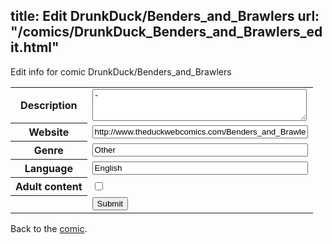 title: Edit DrunkDuck/Benders_and_Brawlers
url: "/comics/DrunkDuck_Benders_and_Brawlers_edit.html"
---
Edit info for comic DrunkDuck/Benders_and_Brawlers

<form name="comic" action="http://gaepostmail.appspot.com/comic/" method="post">
<table class="comicinfo">
<tr>
<th>Description</th><td><textarea name="description" cols="40" rows="3">-</textarea></td>
</tr>
<tr>
<th>Website</th><td><input type="text" name="url" value="http://www.theduckwebcomics.com/Benders_and_Brawlers/" size="40"/></td>
</tr>
<tr>
<th>Genre</th><td><input type="text" name="genre" value="Other" size="40"/></td>
</tr>
<tr>
<th>Language</th><td><input type="text" name="language" value="English" size="40"/></td>
</tr>
<tr>
<th>Adult content</th><td><input type="checkbox" name="adult" value="adult" /></td>
</tr>
<tr>
<th></th><td>
<input type="hidden" name="comic" value="DrunkDuck_Benders_and_Brawlers" />
<input type="submit" name="submit" value="Submit" />
</td>
</tr>
</table>
</form>

Back to the [comic](DrunkDuck_Benders_and_Brawlers.html).
